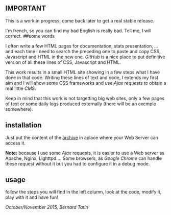 ## IMPORTANT

This is a work in progress, come back later to get a real stable release.

I'm french, so you can find my bad English is really bad. Tell me, I will correct.
##some words


I often write a few HTML pages for documentation, stats presentation, ... and each time I need to search the preceding one to paste and copy CSS, Javascript and HTML in the new one. _GitHub_ is a nice place to put definitive version of all these lines of CSS, Javascript and HTML.

This work results in a small HTML site showing in a few steps what I have done in that code. Writing these lines of text and code, I extends my first aim and I will show some CSS frameworks and use _Ajax requests_ to obtain a real little _CMS_.

Keep in mind that this work is not targetting big web sites, only a few pages of text or some daily logs produced externally (there will be an exemple somewhere).

## installation

Just put the content of the <a href="https://github.com/BernardTatin/howto-quickHTML/archive/master.zip">archive</a> in aplace where your Web Server can  access it.

__Note:__ because I use some _Ajax_ requests, it is easier to use a Web server as Apache, Nginx, Lighttpd.... Some browsers, as _Google Chrome_ can handle these request without it but you had to configure it in a debug mode.

## usage

follow the steps you will find in the left column, look at the code, modify it, play with it and have fun!

_October/November 2015, Bernard Tatin_
